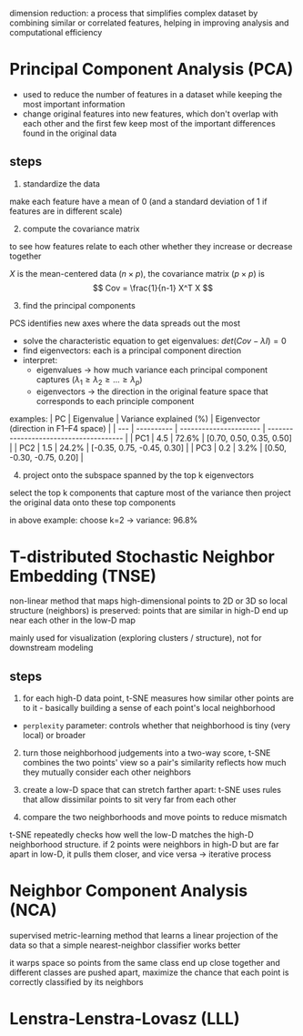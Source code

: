dimension reduction: a process that simplifies complex dataset by combining similar or correlated features, helping in improving analysis and computational efficiency

# Principal Component Analysis (PCA)

- used to reduce the number of features in a dataset while keeping the most important information
- change original features into new features, which don't overlap with each other and the first few keep most of the important differences found in the original data

## steps

1. standardize the data

make each feature have a mean of 0 (and a standard deviation of 1 if features are in different scale)

2. compute the covariance matrix

to see how features relate to each other whether they increase or decrease together

$X$ is the mean-centered data ($n \times p$), the covariance matrix ($p \times p$) is
$$
Cov = \frac{1}{n-1} X^T X
$$

3. find the principal components

PCS identifies new axes where the data spreads out the most

- solve the characteristic equation to get eigenvalues: $det(Cov-\lambda I) = 0$
- find eigenvectors: each is a principal component direction
- interpret:
    - eigenvalues -> how much variance each principal component captures ($\lambda_1 \ge \lambda_2 \ge ... \ge \lambda_p$)
    - eigenvectors -> the direction in the original feature space that corresponds to each principle component

examples:
| PC  | Eigenvalue | Variance explained (%) | Eigenvector (direction in F1–F4 space) |
| --- | ---------- | ---------------------- | -------------------------------------- |
| PC1 | 4.5        | 72.6%                  | \[0.70, 0.50, 0.35, 0.50]              |
| PC2 | 1.5        | 24.2%                  | \[-0.35, 0.75, -0.45, 0.30]            |
| PC3 | 0.2        | 3.2%                   | \[0.50, -0.30, -0.75, 0.20]            |

4. project onto the subspace spanned by the top k eigenvectors

select the top k components that capture most of the variance then project the original data onto these top components

in above example: choose k=2 -> variance: 96.8%

# T-distributed Stochastic Neighbor Embedding (TNSE)

non-linear method that maps high-dimensional points to 2D or 3D so local structure (neighbors) is preserved: points that are similar in high-D end up near each other in the low-D map

mainly used for visualization (exploring clusters / structure), not for downstream modeling

## steps

1. for each high-D data point, t-SNE measures how similar other points are to it - basically building a sense of each point's local neighborhood

- `perplexity` parameter: controls whether that neighborhood is tiny (very local) or broader

2. turn those neighborhood judgements into a two-way score, t-SNE combines the two points' view so a pair's similarity reflects how much they mutually consider each other neighbors

3. create a low-D space that can stretch farther apart: t-SNE uses rules that allow dissimilar points to sit very far from each other

4. compare the two neighborhoods and move points to reduce mismatch

t-SNE repeatedly checks how well the low-D matches the high-D neighborhood structure. if 2 points were neighbors in high-D but are far apart in low-D, it pulls them closer, and vice versa -> iterative process

# Neighbor Component Analysis (NCA)

supervised metric-learning method that learns a linear projection of the data so that a simple nearest-neighbor classifier works better

it warps space so points from the same class end up close together and different classes are pushed apart, maximize the chance that each point is correctly classified by its neighbors

# Lenstra-Lenstra-Lovasz (LLL)
